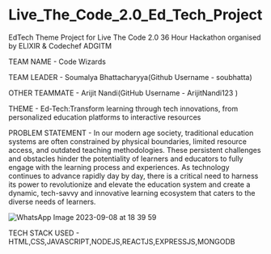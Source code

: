 # Live_The_Code_2.0_Ed_Tech_Project

EdTech Theme Project for Live The Code 2.0 36 Hour Hackathon organised by ELIXIR &amp;  Codechef ADGITM

TEAM NAME - Code Wizards

TEAM LEADER - Soumalya Bhattacharyya(Github Username - soubhatta)

OTHER TEAMMATE - Arijit Nandi(GitHub Username - ArijitNandi123 )

THEME - Ed-Tech:Transform learning through tech innovations, from personalized education platforms to interactive resources

PROBLEM STATEMENT - In our modern age society, traditional education systems are often constrained by physical boundaries, limited resource access, and outdated teaching methodologies. These persistent challenges and obstacles hinder the potentiality of learners and educators to fully engage with the learning process and experiences. As technology continues to advance rapidly day by day, there is a critical need to harness its power to revolutionize and elevate the education system and create a dynamic, tech-savvy and innovative learning ecosystem that caters to the diverse needs of learners.


![WhatsApp Image 2023-09-08 at 18 39 59](https://github.com/soubhatta/Bharat-Codepedia-Ed_Tech-Project/assets/122465630/ef8302ce-c2fe-4e98-992e-9bf6567d7d63)

TECH STACK USED - HTML,CSS,JAVASCRIPT,NODEJS,REACTJS,EXPRESSJS,MONGODB
